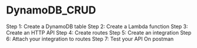 # DynamoDB_CRUD

Step 1: Create a DynamoDB table
Step 2: Create a Lambda function
Step 3: Create an HTTP API
Step 4: Create routes
Step 5: Create an integration
Step 6: Attach your integration to routes
Step 7: Test your API On postman
